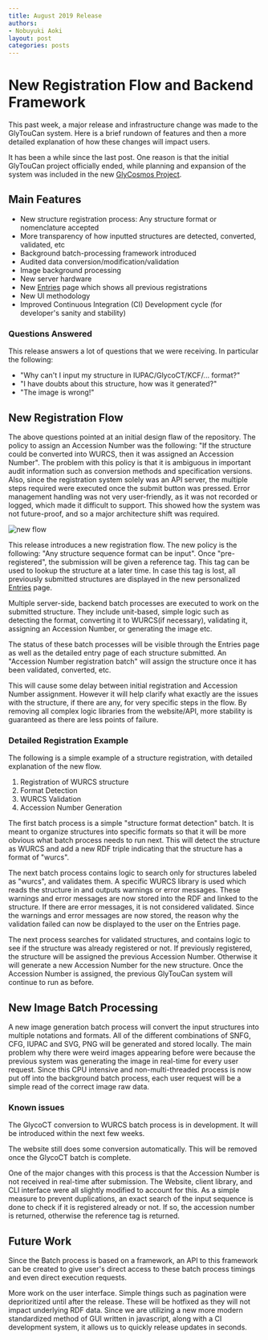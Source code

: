 ```yaml
---
title: August 2019 Release
authors:
- Nobuyuki Aoki
layout: post
categories: posts
---
```


# New Registration Flow and Backend Framework

This past week, a major release and infrastructure change was made to the GlyTouCan system.  Here is a brief rundown of features and then a more detailed explanation of how these changes will impact users.

It has been a while since the last post.  One reason is that the initial GlyTouCan project officially ended, while planning and expansion of the system was included in the new <a href="https://glycosmos.org">GlyCosmos Project</a>.

## Main Features

* New structure registration process: Any structure format or nomenclature accepted
* More transparency of how inputted structures are detected, converted, validated, etc
* Background batch-processing framework introduced
* Audited data conversion/modification/validation
* Image background processing
* New server hardware
* New [Entries](https://glytoucan.org/Users/structure) page which shows all previous registrations
* New UI methodology
* Improved Continuous Integration (CI) Development cycle (for developer's sanity and stability)

### Questions Answered

This release answers a lot of questions that we were receiving.  In particular the following:

* "Why can't I input my structure in IUPAC/GlycoCT/KCF/... format?"
* "I have doubts about this structure, how was it generated?"
* "The image is wrong!"

## New Registration Flow

The above questions pointed at an initial design flaw of the repository.  The policy to assign an Accession Number was the following: "If the structure could be converted into WURCS, then it was assigned an Accession Number".  The problem with this policy is that it is ambiguous in important audit information such as conversion methods and specification versions.  Also, since the registration system solely was an API server, the multiple steps required were executed once the submit button was pressed.  Error management handling was not very user-friendly, as it was not recorded or logged, which made it difficult to support.  This showed how the system was not future-proof, and so a major architecture shift was required.

![new flow](https://files.slack.com/files-pri/THGCYABL0-FM9LK8DGD/newglytoucan2019.png)

This release introduces a new registration flow.  The new policy is the following: "Any structure sequence format can be input".  Once "pre-registered", the submission will be given a reference tag.  This tag can be used to lookup the structure at a later time.  In case this tag is lost, all previously submitted structures are displayed in the new personalized [Entries](https://glytoucan.org/Users/structure) page.

Multiple server-side, backend batch processes are executed to work on the submitted structure.  They include unit-based, simple logic such as detecting the format, converting it to WURCS(if necessary), validating it, assigning an Accession Number, or generating the image etc.

The status of these batch processes will be visible through the Entries page as well as the detailed entry page of each structure submitted.  An "Accession Number registration batch" will assign the structure once it has been validated, converted, etc.

This will cause some delay between initial registration and Accession Number assignment.  However it will help clarify what exactly are the issues with the structure, if there are any, for very specific steps in the flow.  By removing all complex logic libraries from the website/API, more stability is guaranteed as there are less points of failure.

### Detailed Registration Example

The following is a simple example of a structure registration, with detailed explanation of the new flow.

1. Registration of WURCS structure
1. Format Detection
1. WURCS Validation
1. Accession Number Generation

The first batch process is a simple "structure format detection" batch.  It is meant to organize structures into specific formats so that it will be more obvious what batch process needs to run next.  This will detect the structure as WURCS and add a new RDF triple indicating that the structure has a format of "wurcs".

The next batch process contains logic to search only for structures labeled as "wurcs", and validates them.  A specific WURCS library is used which reads the structure in and outputs warnings or error messages.  These warnings and error messages are now stored into the RDF and linked to the structure.  If there are error messages, it is not considered validated.  Since the warnings and error messages are now stored, the reason why the validation failed can now be displayed to the user on the Entries page.

The next process searches for validated structures, and contains logic to see if the structure was already registered or not.  If previously registered, the structure will be assigned the previous Accession Number.  Otherwise it will generate a new Accession Number for the new structure.  Once the Accession Number is assigned, the previous GlyTouCan system will continue to run as before.

## New Image Batch Processing

A new image generation batch process will convert the input structures into multiple notations and formats.  All of the different combinations of SNFG, CFG, IUPAC and SVG, PNG will be generated and stored locally.  The main problem why there were weird images appearing before were because the previous system was generating the image in real-time for every user request.  Since this CPU intensive and non-multi-threaded process is now put off into the background batch process, each user request will be a simple read of the correct image raw data.

### Known issues

The GlycoCT conversion to WURCS batch process is in development.  It will be introduced within the next few weeks.

The website still does some conversion automatically.  This will be removed once the GlycoCT batch is complete.

One of the major changes with this process is that the Accession Number is not received in real-time after submission.  The Website, client library, and CLI interface were all slightly modified to account for this.  As a simple measure to prevent duplications, an exact search of the input sequence is done to check if it is registered already or not.  If so, the accession number is returned, otherwise the reference tag is returned.

## Future Work

Since the Batch process is based on a framework, an API to this framework can be created to give user's direct access to these batch process timings and even direct execution requests.

More work on the user interface.  Simple things such as pagination were deprioritized until after the release.  These will be hotfixed as they will not impact underlying RDF data.  Since we are utilizing a new more modern standardized method of GUI written in javascript, along with a CI development system, it allows us to quickly release updates in seconds.
